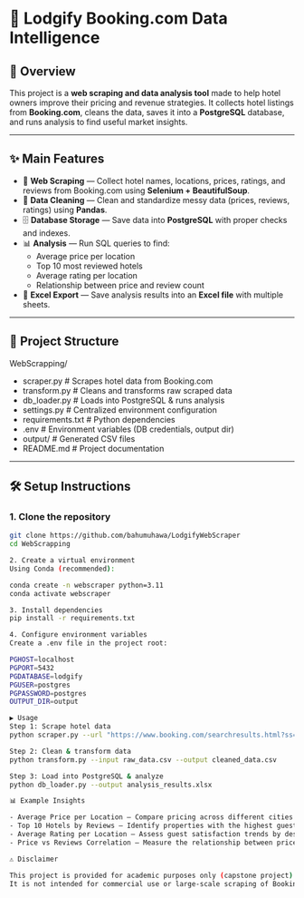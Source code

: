 # 🏨 Lodgify Booking.com Data Intelligence

## 📌 Overview
This project is a **web scraping and data analysis tool** made to help hotel owners improve their pricing and revenue strategies. It collects hotel listings from **Booking.com**, cleans the data, saves it into a **PostgreSQL** database, and runs analysis to find useful market insights.

---

## ✨ Main Features
- 🔎 **Web Scraping** — Collect hotel names, locations, prices, ratings, and reviews from Booking.com using **Selenium + BeautifulSoup**.  
- 🧹 **Data Cleaning** — Clean and standardize messy data (prices, reviews, ratings) using **Pandas**.  
- 🗄 **Database Storage** — Save data into **PostgreSQL** with proper checks and indexes.  
- 📊 **Analysis** — Run SQL queries to find:
  - Average price per location  
  - Top 10 most reviewed hotels  
  - Average rating per location  
  - Relationship between price and review count  
- 📑 **Excel Export** — Save analysis results into an **Excel file** with multiple sheets.  

---

## 📂 Project Structure

WebScrapping/
- scraper.py # Scrapes hotel data from Booking.com
- transform.py # Cleans and transforms raw scraped data
- db_loader.py # Loads into PostgreSQL & runs analysis
- settings.py # Centralized environment configuration
- requirements.txt # Python dependencies
- .env # Environment variables (DB credentials, output dir)
- output/ # Generated CSV files
- README.md # Project documentation

---

## 🛠️ Setup Instructions

### 1. Clone the repository
```bash
git clone https://github.com/bahumuhawa/LodgifyWebScraper
cd WebScrapping

2. Create a virtual environment
Using Conda (recommended):

conda create -n webscraper python=3.11
conda activate webscraper

3. Install dependencies
pip install -r requirements.txt

4. Configure environment variables
Create a .env file in the project root:

PGHOST=localhost
PGPORT=5432
PGDATABASE=lodgify
PGUSER=postgres
PGPASSWORD=postgres
OUTPUT_DIR=output

▶️ Usage
Step 1: Scrape hotel data
python scraper.py --url "https://www.booking.com/searchresults.html?ss=Oslo" --pages 2 --output raw_data.csv

Step 2: Clean & transform data
python transform.py --input raw_data.csv --output cleaned_data.csv

Step 3: Load into PostgreSQL & analyze
python db_loader.py --output analysis_results.xlsx

📊 Example Insights

- Average Price per Location — Compare pricing across different cities or regions.
- Top 10 Hotels by Reviews — Identify properties with the highest guest engagement.
- Average Rating per Location — Assess guest satisfaction trends by destination.
- Price vs Reviews Correlation — Measure the relationship between price levels and review volume.

⚠️ Disclaimer

This project is provided for academic purposes only (capstone project).
It is not intended for commercial use or large-scale scraping of Booking.com.
